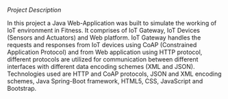 *Project Description*

In this project a Java Web-Application was built to simulate the working of IoT environment in Fitness. It comprises of IoT Gateway, IoT Devices (Sensors and Actuators) and Web platform. IoT Gateway handles the requests and responses from IoT devices using CoAP (Constrained Application Protocol) and from Web application using HTTP protocol, different protocols are utilized for communication between different interfaces with different data encoding schemes (XML and JSON). Technologies used are HTTP and CoAP protocols, JSON and XML encoding schemes, Java Spring-Boot framework, HTML5, CSS, JavaScript and Bootstrap.
